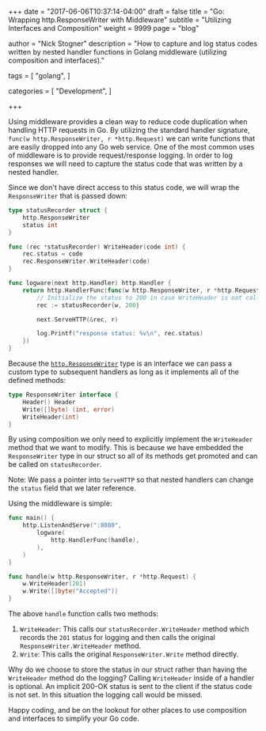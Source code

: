 +++
date = "2017-06-06T10:37:14-04:00"
draft = false
title = "Go: Wrapping http.ResponseWriter with Middleware"
subtitle = "Utilizing Interfaces and Composition"
weight = 9999
page = "blog"

author = "Nick Stogner"
description = "How to capture and log status codes written by nested handler functions in Golang middleware (utilizing composition and interfaces)."

tags = [
    "golang",
]

categories = [
    "Development",
]

+++

Using middleware provides a clean way to reduce code duplication when handling HTTP requests in Go. By utilizing the standard handler signature, `func(w http.ResponseWriter, r *http.Request)` we can write functions that are easily dropped into any Go web service. One of the most common uses of middleware is to provide request/response logging. In order to log responses we will need to capture the status code that was written by a nested handler.

Since we don't have direct access to this status code, we will wrap the `ResponseWriter` that is passed down:

```go
type statusRecorder struct {
	http.ResponseWriter
	status int
}

func (rec *statusRecorder) WriteHeader(code int) {
	rec.status = code
	rec.ResponseWriter.WriteHeader(code)
}

func logware(next http.Handler) http.Handler {
	return http.HandlerFunc(func(w http.ResponseWriter, r *http.Request) {
		// Initialize the status to 200 in case WriteHeader is not called
		rec := statusRecorder{w, 200}

		next.ServeHTTP(&rec, r)

		log.Printf("response status: %v\n", rec.status)
	})
}
```

Because the [`http.ResponseWriter`](https://godoc.org/net/http#ResponseWriter) type is an interface we can pass a custom type to subsequent handlers as long as it implements all of the defined methods:

```go
type ResponseWriter interface {
    Header() Header
    Write([]byte) (int, error)
    WriteHeader(int)
}
```
By using composition we only need to explicitly implement the `WriteHeader` method that we want to modify. This is because we have embedded the `ResponseWriter` type in our struct so all of its methods get promoted and can be called on `statusRecorder`.

Note: We pass a pointer into `ServeHTTP` so that nested handlers can change the `status` field that we later reference.

Using the middleware is simple:

```go
func main() {
	http.ListenAndServe(":8080",
		logware(
			http.HandlerFunc(handle),
		),
	)
}

func handle(w http.ResponseWriter, r *http.Request) {
	w.WriteHeader(201)
	w.Write([]byte("Accepted"))
}
```

The above `handle` function calls two methods:

1. `WriteHeader`: This calls our `statusRecorder.WriteHeader` method which records the `201` status for logging and then calls the original `ResponseWriter.WriteHeader` method.
2. `Write`: This calls the original `ResponseWriter.Write` method directly.

Why do we choose to store the status in our struct rather than having the `WriteHeader` method do the logging? Calling `WriteHeader` inside of a handler is optional. An implicit 200-OK status is sent to the client if the status code is not set. In this situation the logging call would be missed.

Happy coding, and be on the lookout for other places to use composition and interfaces to simplify your Go code.
